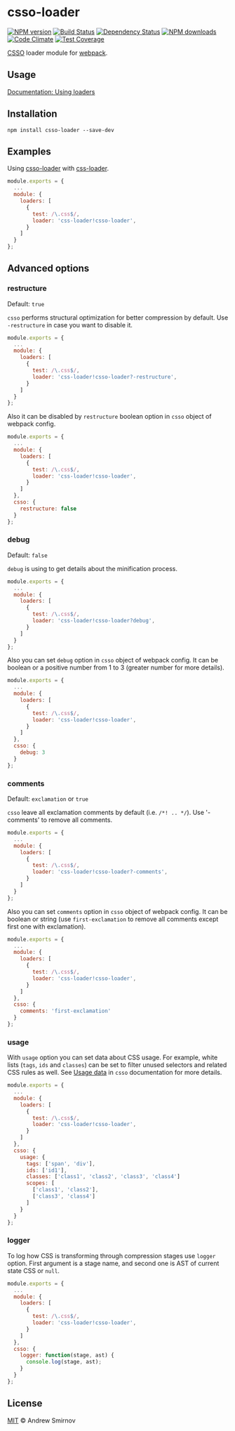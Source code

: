 # csso-loader
[![NPM version](https://img.shields.io/npm/v/csso-loader.svg)](https://www.npmjs.com/package/csso-loader)
[![Build Status](https://img.shields.io/travis/sandark7/csso-loader.svg)](https://travis-ci.org/sandark7/csso-loader)
[![Dependency Status](https://img.shields.io/gemnasium/sandark7/csso-loader.svg)](https://gemnasium.com/sandark7/csso-loader)
[![NPM downloads](https://img.shields.io/npm/dm/csso-loader.svg)](https://www.npmjs.com/package/csso-loader)
[![Code Climate](https://codeclimate.com/github/sandark7/csso-loader/badges/gpa.svg)](https://codeclimate.com/github/sandark7/csso-loader)
[![Test Coverage](https://codeclimate.com/github/sandark7/csso-loader/badges/coverage.svg)](https://codeclimate.com/github/sandark7/csso-loader/coverage)

[CSSO](https://www.npmjs.com/package/csso) loader module for [webpack](https://www.npmjs.com/package/webpack).

## Usage

[Documentation: Using loaders](http://webpack.github.io/docs/using-loaders.html)

## Installation

```
npm install csso-loader --save-dev
```

## Examples

Using [csso-loader](https://www.npmjs.com/package/csso-loader) with [css-loader](https://www.npmjs.com/package/css-loader).

``` javascript
module.exports = {
  ...
  module: {
    loaders: [
      {
        test: /\.css$/,
        loader: 'css-loader!csso-loader',
      }
    ]
  }
};
```

## Advanced options

### restructure

Default: `true`

`csso` performs structural optimization for better compression by default.
Use `-restructure` in case you want to disable it.

``` javascript
module.exports = {
  ...
  module: {
    loaders: [
      {
        test: /\.css$/,
        loader: 'css-loader!csso-loader?-restructure',
      }
    ]
  }
};
```

Also it can be disabled by `restructure` boolean option in `csso` object of webpack config.

``` javascript
module.exports = {
  ...
  module: {
    loaders: [
      {
        test: /\.css$/,
        loader: 'css-loader!csso-loader',
      }
    ]
  },
  csso: {
    restructure: false
  }
};
```

### debug

Default: `false`

`debug` is using to get details about the minification process.

``` javascript
module.exports = {
  ...
  module: {
    loaders: [
      {
        test: /\.css$/,
        loader: 'css-loader!csso-loader?debug',
      }
    ]
  }
};
```

Also you can set `debug` option in `csso` object of webpack config.
It can be boolean or a positive number from 1 to 3 (greater number for more details).

``` javascript
module.exports = {
  ...
  module: {
    loaders: [
      {
        test: /\.css$/,
        loader: 'css-loader!csso-loader',
      }
    ]
  },
  csso: {
    debug: 3
  }
};
```

### comments

Default: `exclamation` or `true`

`csso` leave all exclamation comments by default (i.e. `/*! .. */`).
Use '-comments' to remove all comments.

``` javascript
module.exports = {
  ...
  module: {
    loaders: [
      {
        test: /\.css$/,
        loader: 'css-loader!csso-loader?-comments',
      }
    ]
  }
};
```

Also you can set `comments` option in `csso` object of webpack config.
It can be boolean or string (use `first-exclamation` to remove all comments except first one with exclamation).

``` javascript
module.exports = {
  ...
  module: {
    loaders: [
      {
        test: /\.css$/,
        loader: 'css-loader!csso-loader',
      }
    ]
  },
  csso: {
    comments: 'first-exclamation'
  }
};
```

### usage

With `usage` option you can set data about CSS usage. For example, white lists (`tags`, `ids` and `classes`) can be set to filter unused selectors and related CSS rules as well. See [Usage data](https://github.com/css/csso#usage-data) in `csso` documentation for more details.

``` javascript
module.exports = {
  ...
  module: {
    loaders: [
      {
        test: /\.css$/,
        loader: 'css-loader!csso-loader',
      }
    ]
  },
  csso: {
    usage: {
      tags: ['span', 'div'],
      ids: ['id1'],
      classes: ['class1', 'class2', 'class3', 'class4']
      scopes: [
        ['class1', 'class2'],
        ['class3', 'class4']
      ]
    }
  }
};
```

### logger

To log how CSS is transforming through compression stages use `logger` option.
First argument is a stage name, and second one is AST of current state CSS or `null`.

``` javascript
module.exports = {
  ...
  module: {
    loaders: [
      {
        test: /\.css$/,
        loader: 'css-loader!csso-loader',
      }
    ]
  },
  csso: {
    logger: function(stage, ast) {
      console.log(stage, ast);
    }
  }
};
```

## License

[MIT](http://www.opensource.org/licenses/mit-license.php) © Andrew Smirnov
